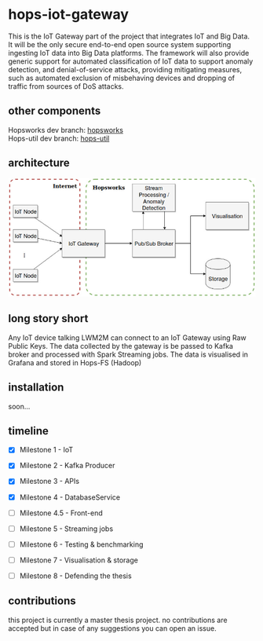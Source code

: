 # hops-iot-gateway
This is the IoT Gateway part of the project that integrates IoT and Big Data. It will be the only secure end-to-end open source system supporting ingesting IoT data into Big Data platforms. The framework will also provide generic support for automated classification of IoT data to support anomaly detection, and denial-of-service attacks, providing mitigating measures, such as automated exclusion of misbehaving devices and dropping of traffic from sources of DoS attacks.

## other components
Hopsworks dev branch: [hopsworks](https://github.com/kai-chi/hopsworks/tree/iot-thesis)<br/>
Hops-util dev branch: [hops-util](https://github.com/kai-chi/hops-util/tree/iot-thesis)

## architecture
![text](/screens/SystemArchitecture.jpg)

## long story short
Any IoT device talking LWM2M can connect to an IoT Gateway using Raw Public Keys. The data collected by the gateway is be passed to Kafka broker and processed with Spark Streaming jobs. The data is visualised in Grafana and stored in Hops-FS (Hadoop)

## installation
soon...

## timeline

- [x] Milestone 1 - IoT<br/>
- [x] Milestone 2 - Kafka Producer<br/>
- [x] Milestone 3 - APIs<br/>
- [x] Milestone 4 - DatabaseService<br/>
- [ ] Milestone 4.5 - Front-end<br/>
- [ ] Milestone 5 - Streaming jobs<br/>
- [ ] Milestone 6 - Testing & benchmarking<br/>
- [ ] Milestone 7 - Visualisation & storage<br/>
- [ ] Milestone 8 - Defending the thesis<br/>


## contributions
this project is currently a master thesis project. no contributions are accepted but in case of any suggestions you can open an issue.
